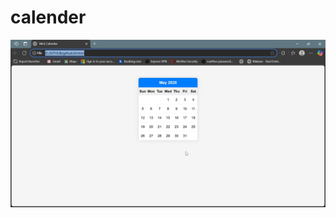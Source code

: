 # calender

![IMAGE](https://github.com/dabhijanvi/calender/blob/32a6a5c87c474a207e43d53f07c07ad0ac826062/calender.png)




